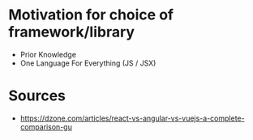 # Motivation for choice of framework/library

* Prior Knowledge
* One Language For Everything (JS / JSX)



# Sources
* https://dzone.com/articles/react-vs-angular-vs-vuejs-a-complete-comparison-gu
